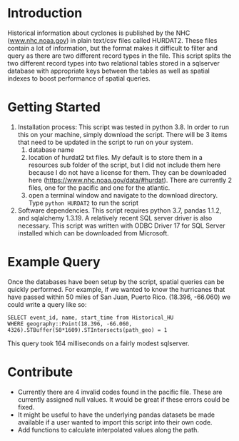 # Introduction 
Historical information about cyclones is published by the NHC (www.nhc.noaa.gov) in plain text/csv files called HURDAT2. 
These files contain a lot of information, but the format makes it difficult to filter and query as there are two 
different record types in the file. This script splits the two different record types into two relational tables stored
in a sqlserver database with appropriate keys between the tables as well as spatial indexes to boost performance of
spatial queries.

# Getting Started
1. Installation process: This script was tested in python 3.8. In order to run this on your machine, simply download
the script. There will be 3 items that need to be updated in the script to run on your system.
    1. database name
    1. location of hurdat2 txt files. My default is to store them in a resources sub folder of the script, but I did not
include them here because I do not have a license for them. They can be downloaded here 
(https://www.nhc.noaa.gov/data/#hurdat). There are currently 2 files, one for the pacific and one for the atlantic.
    1. open a terminal window and navigate to the download directory. Type ```python HURDAT2``` to run the script
1. Software dependencies. This script requires python 3.7, pandas 1.1.2,  and sqlalchemy 1.3.19. A relatively recent 
SQL server driver is also necessary. This script was written with ODBC Driver 17 for SQL Server installed which can be 
downloaded from Microsoft.

# Example Query
Once the databases have been setup by the script, spatial queries can be quickly performed. For example, if we wanted
to know the hurricanes that have passed within 50 miles of San Juan, Puerto Rico. (18.396, -66.060) we could write a 
query like so:
```
SELECT event_id, name, start_time from Historical_HU 
WHERE geography::Point(18.396, -66.060, 4326).STBuffer(50*1609).STIntersects(path_geo) = 1
```
This query took 164 milliseconds on a fairly modest sqlserver. 
# Contribute
* Currently there are 4 invalid codes found in the pacific file. These are currently assigned null values. It would be 
great if these errors could be fixed.
* It might be useful to have the underlying pandas datasets be made available if a user wanted to import this script 
into their own code.
* Add functions to calculate interpolated values along the path.
